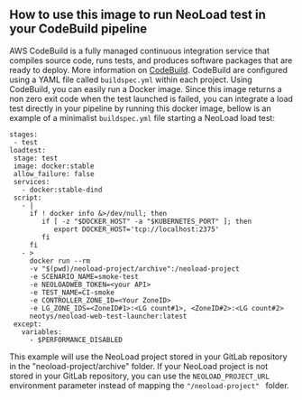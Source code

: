 ## How to use this image to run NeoLoad test in your CodeBuild pipeline

AWS CodeBuild is a fully managed continuous integration service that compiles source code, runs tests, and produces software packages that are ready to deploy. More information on  [CodeBuild](https://aws.amazon.com/codebuild/).
CodeBuild are configured using a YAML file called `buildspec.yml` within each project.
Using CodeBuild, you can easily run a Docker image. 
Since this image returns a non zero exit code when the test launched is failed, you can integrate a load test directly in your pipeline by running this docker image, bellow is an example of a minimalist `buildspec.yml` file starting a NeoLoad load test:
```
stages:
 - test
loadtest:
 stage: test
 image: docker:stable
 allow_failure: false
 services:
   - docker:stable-dind
 script:
   - |
     if ! docker info &>/dev/null; then
        if [ -z "$DOCKER_HOST" -a "$KUBERNETES_PORT" ]; then
           export DOCKER_HOST='tcp://localhost:2375'
        fi
     fi
   - >
     docker run --rm 
     -v "$(pwd)/neoload-project/archive":/neoload-project 
     -e SCENARIO_NAME=smoke-test
     -e NEOLOADWEB_TOKEN=<your API>
     -e TEST_NAME=CI-smoke 
     -e CONTROLLER_ZONE_ID=<Your ZoneID> 
     -e LG_ZONE_IDS=<ZoneID#1>:<LG count#1>, <ZoneID#2>:<LG count#2> 
     neotys/neoload-web-test-launcher:latest
 except:
   variables:
     - $PERFORMANCE_DISABLED

```
This example will use the NeoLoad project stored in your GitLab repository in the "neoload-project/archive" folder.
If your NeoLoad project is not stored in your GitLab repository, you can use the `NEOLOAD_PROJECT_URL` environment parameter instead of mapping the `"/neoload-project" ` folder.
<!--stackedit_data:
eyJoaXN0b3J5IjpbLTI4OTUxNDE1XX0=
-->